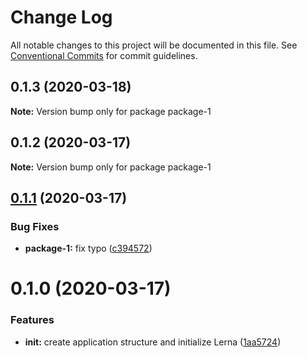 # Change Log

All notable changes to this project will be documented in this file.
See [Conventional Commits](https://conventionalcommits.org) for commit guidelines.

## 0.1.3 (2020-03-18)

**Note:** Version bump only for package package-1





## 0.1.2 (2020-03-17)

**Note:** Version bump only for package package-1





## [0.1.1](https://github.com/mredjem/lerna-testing/compare/package-1@0.1.0...package-1@0.1.1) (2020-03-17)


### Bug Fixes

* **package-1:** fix typo ([c394572](https://github.com/mredjem/lerna-testing/commit/c3945729e2fd8cbc6a4fb0db5a0afca56beb9f8b))





# 0.1.0 (2020-03-17)


### Features

* **init:** create application structure and initialize Lerna ([1aa5724](https://github.com/mredjem/lerna-testing/commit/1aa5724fdafa2e931a88e6ebeb2b60c7462baf7c))
